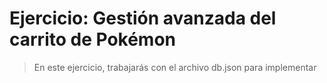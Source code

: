 # Ejercicio: Gestión avanzada del carrito de Pokémon

> En este ejercicio, trabajarás con el archivo db.json para implementar